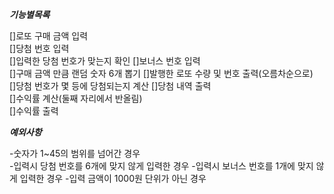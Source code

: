 _**기능별목록**_
 
[]로또 구매 금액 입력  
[]당첨 번호 입력  
[]입력한 당첨 번호가 맞는지 확인
[]보너스 번호 입력  
[]구매 금액 만큼 랜덤 숫자 6개 뽑기
[]발행한 로또 수량 및 번호 출력(오름차순으로)  
[]당첨 번호가 몇 등에 당첨되는지 계산
[]당첨 내역 출력  
[]수익률 계산(둘째 자리에서 반올림)  
[]수익률 출력  


**_예외사항_**

-숫자가 1~45의 범위를 넘어간 경우  
-입력시 당첨 번호를 6개에 맞지 않게 입력한 경우
-입력시 보너스 번호를 1개에 맞지 않게 입력한 경우
-입력 금액이 1000원 단위가 아닌 경우